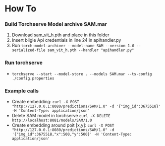# How To


### Build Torchserve Model archive SAM.mar
1. Download sam_vit_h.pth and place in this folder 
2. Insert biigle Api credentials in line 24 in apihandler.py
3. Run `torch-model-archiver --model-name SAM --version 1.0 --serialized-file sam_vit_h.pth --handler "apihandler.py"`

### Run torchserve
- `torchserve --start --model-store . --models SAM.mar --ts-config ./config.properties`

### Example calls
- Create embedding: `curl -X POST "http://127.0.0.1:8080/predictions/SAM/1.0" -d '{"img_id":3675518}' -H 'Content-Type: application/json'`
- Delete SAM model in torchserve `curl -X DELETE http://localhost:8081/models/SAM/1.0`
- Create embedding around poit [x,y]: `curl -X POST "http://127.0.0.1:8080/predictions/SAM/1.0" -d '{"img_id":3675518,"x":500,"y":500}' -H 'Content-Type: application/json'`